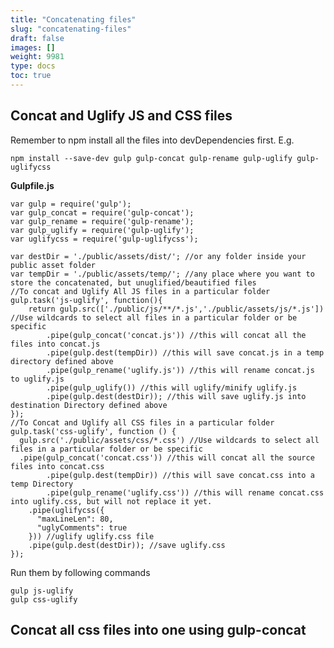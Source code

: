 ```yaml
---
title: "Concatenating files"
slug: "concatenating-files"
draft: false
images: []
weight: 9981
type: docs
toc: true
---
```


## Concat and Uglify JS and CSS files
Remember to npm install all the files into devDependencies first. E.g.

    npm install --save-dev gulp gulp-concat gulp-rename gulp-uglify gulp-uglifycss

**Gulpfile.js**

    var gulp = require('gulp');
    var gulp_concat = require('gulp-concat');
    var gulp_rename = require('gulp-rename');
    var gulp_uglify = require('gulp-uglify');
    var uglifycss = require('gulp-uglifycss');

    var destDir = './public/assets/dist/'; //or any folder inside your public asset folder
    var tempDir = './public/assets/temp/'; //any place where you want to store the concatenated, but unuglified/beautified files
    //To concat and Uglify All JS files in a particular folder
    gulp.task('js-uglify', function(){
        return gulp.src(['./public/js/**/*.js','./public/assets/js/*.js']) //Use wildcards to select all files in a particular folder or be specific
            .pipe(gulp_concat('concat.js')) //this will concat all the files into concat.js
            .pipe(gulp.dest(tempDir)) //this will save concat.js in a temp directory defined above
            .pipe(gulp_rename('uglify.js')) //this will rename concat.js to uglify.js
            .pipe(gulp_uglify()) //this will uglify/minify uglify.js
            .pipe(gulp.dest(destDir)); //this will save uglify.js into destination Directory defined above
    });
    //To Concat and Uglify all CSS files in a particular folder
    gulp.task('css-uglify', function () {
      gulp.src('./public/assets/css/*.css') //Use wildcards to select all files in a particular folder or be specific
      .pipe(gulp_concat('concat.css')) //this will concat all the source files into concat.css
            .pipe(gulp.dest(tempDir)) //this will save concat.css into a temp Directory
            .pipe(gulp_rename('uglify.css')) //this will rename concat.css into uglify.css, but will not replace it yet.
        .pipe(uglifycss({
          "maxLineLen": 80,
          "uglyComments": true
        })) //uglify uglify.css file
        .pipe(gulp.dest(destDir)); //save uglify.css
    });


Run them by following commands

    gulp js-uglify
    gulp css-uglify



## Concat all css files into one using gulp-concat


